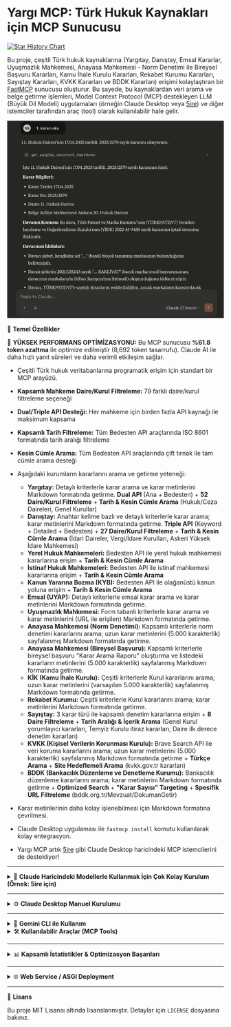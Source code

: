 # Yargı MCP: Türk Hukuk Kaynakları için MCP Sunucusu

[![Star History Chart](https://api.star-history.com/svg?repos=saidsurucu/yargi-mcp&type=Date)](https://www.star-history.com/#saidsurucu/yargi-mcp&Date)

Bu proje, çeşitli Türk hukuk kaynaklarına (Yargıtay, Danıştay, Emsal Kararlar, Uyuşmazlık Mahkemesi, Anayasa Mahkemesi - Norm Denetimi ile Bireysel Başvuru Kararları, Kamu İhale Kurulu Kararları, Rekabet Kurumu Kararları, Sayıştay Kararları, KVKK Kararları ve BDDK Kararları) erişimi kolaylaştıran bir [FastMCP](https://gofastmcp.com/) sunucusu oluşturur. Bu sayede, bu kaynaklardan veri arama ve belge getirme işlemleri, Model Context Protocol (MCP) destekleyen LLM (Büyük Dil Modeli) uygulamaları (örneğin Claude Desktop veya [5ire](https://5ire.app)) ve diğer istemciler tarafından araç (tool) olarak kullanılabilir hale gelir.

![örnek](./ornek.png)

🎯 **Temel Özellikler**

🚀 **YÜKSEK PERFORMANS OPTİMİZASYONU:** Bu MCP sunucusu **%61.8 token azaltma** ile optimize edilmiştir (8,692 token tasarrufu). Claude AI ile daha hızlı yanıt süreleri ve daha verimli etkileşim sağlar.

* Çeşitli Türk hukuk veritabanlarına programatik erişim için standart bir MCP arayüzü.
* **Kapsamlı Mahkeme Daire/Kurul Filtreleme:** 79 farklı daire/kurul filtreleme seçeneği
* **Dual/Triple API Desteği:** Her mahkeme için birden fazla API kaynağı ile maksimum kapsama
* **Kapsamlı Tarih Filtreleme:** Tüm Bedesten API araçlarında ISO 8601 formatında tarih aralığı filtreleme
* **Kesin Cümle Arama:** Tüm Bedesten API araçlarında çift tırnak ile tam cümle arama desteği
* Aşağıdaki kurumların kararlarını arama ve getirme yeteneği:
    * **Yargıtay:** Detaylı kriterlerle karar arama ve karar metinlerini Markdown formatında getirme. **Dual API** (Ana + Bedesten) + **52 Daire/Kurul Filtreleme** + **Tarih & Kesin Cümle Arama** (Hukuk/Ceza Daireleri, Genel Kurullar)
    * **Danıştay:** Anahtar kelime bazlı ve detaylı kriterlerle karar arama; karar metinlerini Markdown formatında getirme. **Triple API** (Keyword + Detailed + Bedesten) + **27 Daire/Kurul Filtreleme** + **Tarih & Kesin Cümle Arama** (İdari Daireler, Vergi/İdare Kurulları, Askeri Yüksek İdare Mahkemesi)
    * **Yerel Hukuk Mahkemeleri:** Bedesten API ile yerel hukuk mahkemesi kararlarına erişim + **Tarih & Kesin Cümle Arama**
    * **İstinaf Hukuk Mahkemeleri:** Bedesten API ile istinaf mahkemesi kararlarına erişim + **Tarih & Kesin Cümle Arama**
    * **Kanun Yararına Bozma (KYB):** Bedesten API ile olağanüstü kanun yoluna erişim + **Tarih & Kesin Cümle Arama**
    * **Emsal (UYAP):** Detaylı kriterlerle emsal karar arama ve karar metinlerini Markdown formatında getirme.
    * **Uyuşmazlık Mahkemesi:** Form tabanlı kriterlerle karar arama ve karar metinlerini (URL ile erişilen) Markdown formatında getirme.
    * **Anayasa Mahkemesi (Norm Denetimi):** Kapsamlı kriterlerle norm denetimi kararlarını arama; uzun karar metinlerini (5.000 karakterlik) sayfalanmış Markdown formatında getirme.
    * **Anayasa Mahkemesi (Bireysel Başvuru):** Kapsamlı kriterlerle bireysel başvuru "Karar Arama Raporu" oluşturma ve listedeki kararların metinlerini (5.000 karakterlik) sayfalanmış Markdown formatında getirme.
    * **KİK (Kamu İhale Kurulu):** Çeşitli kriterlerle Kurul kararlarını arama; uzun karar metinlerini (varsayılan 5.000 karakterlik) sayfalanmış Markdown formatında getirme.
    * **Rekabet Kurumu:** Çeşitli kriterlerle Kurul kararlarını arama; karar metinlerini Markdown formatında getirme.
    * **Sayıştay:** 3 karar türü ile kapsamlı denetim kararlarına erişim + **8 Daire Filtreleme** + **Tarih Aralığı & İçerik Arama** (Genel Kurul yorumlayıcı kararları, Temyiz Kurulu itiraz kararları, Daire ilk derece denetim kararları)
    * **KVKK (Kişisel Verilerin Korunması Kurulu):** Brave Search API ile veri koruma kararlarını arama; uzun karar metinlerini (5.000 karakterlik) sayfalanmış Markdown formatında getirme + **Türkçe Arama** + **Site Hedeflemeli Arama** (kvkk.gov.tr kararları)
    * **BDDK (Bankacılık Düzenleme ve Denetleme Kurumu):** Bankacılık düzenleme kararlarını arama; karar metinlerini Markdown formatında getirme + **Optimized Search** + **"Karar Sayısı" Targeting** + **Spesifik URL Filtreleme** (bddk.org.tr/Mevzuat/DokumanGetir)

* Karar metinlerinin daha kolay işlenebilmesi için Markdown formatına çevrilmesi.
* Claude Desktop uygulaması ile `fastmcp install` komutu kullanılarak kolay entegrasyon.
* Yargı MCP artık [5ire](https://5ire.app) gibi Claude Desktop haricindeki MCP istemcilerini de destekliyor!
---
<details>
<summary>🚀 <strong>Claude Haricindeki Modellerle Kullanmak İçin Çok Kolay Kurulum (Örnek: 5ire için)</strong></summary>

Bu bölüm, Yargı MCP aracını 5ire gibi Claude Desktop dışındaki MCP istemcileriyle kullanmak isteyenler içindir.

* **Python Kurulumu:** Sisteminizde Python 3.11 veya üzeri kurulu olmalıdır. Kurulum sırasında "**Add Python to PATH**" (Python'ı PATH'e ekle) seçeneğini işaretlemeyi unutmayın. [Buradan](https://www.python.org/downloads/) indirebilirsiniz.
* **Git Kurulumu (Windows):** Bilgisayarınıza [git](https://git-scm.com/downloads/win) yazılımını indirip kurun. "Git for Windows/x64 Setup" seçeneğini indirmelisiniz.
* **`uv` Kurulumu:**
    * **Windows Kullanıcıları (PowerShell):** Bir CMD ekranı açın ve bu kodu çalıştırın: `powershell -ExecutionPolicy ByPass -c "irm https://astral.sh/uv/install.ps1 | iex"`
    * **Mac/Linux Kullanıcıları (Terminal):** Bir Terminal ekranı açın ve bu kodu çalıştırın: `curl -LsSf https://astral.sh/uv/install.sh | sh`
* **Microsoft Visual C++ Redistributable (Windows):** Bazı Python paketlerinin doğru çalışması için gereklidir. [Buradan](https://learn.microsoft.com/en-us/cpp/windows/latest-supported-vc-redist?view=msvc-170) indirip kurun.
* İşletim sisteminize uygun [5ire](https://5ire.app) MCP istemcisini indirip kurun.
* 5ire'ı açın. **Workspace -> Providers** menüsünden kullanmak istediğiniz LLM servisinin API anahtarını girin.
* **Tools** menüsüne girin. **+Local** veya **New** yazan butona basın.
    * **Tool Key:** `yargimcp`
    * **Name:** `Yargı MCP`
    * **Command:**
        ```
        uvx yargi-mcp
        ```
    * **Save** butonuna basarak kaydedin.
![5ire ayarları](./5ire-settings.png)
* Şimdi **Tools** altında **Yargı MCP**'yi görüyor olmalısınız. Üstüne geldiğinizde sağda çıkan butona tıklayıp etkinleştirin (yeşil ışık yanmalı).
* Artık Yargı MCP ile konuşabilirsiniz.

</details>

---
<details>
<summary>⚙️ <strong>Claude Desktop Manuel Kurulumu</strong></summary>

1.  **Ön Gereksinimler:** Python, `uv`, (Windows için) Microsoft Visual C++ Redistributable'ın sisteminizde kurulu olduğundan emin olun. Detaylı bilgi için yukarıdaki "5ire için Kurulum" bölümündeki ilgili adımlara bakabilirsiniz.
2.  Claude Desktop **Settings -> Developer -> Edit Config**.
3.  Açılan `claude_desktop_config.json` dosyasına `mcpServers` altına ekleyin:

    ```json
    {
      "mcpServers": {
        // ... (varsa diğer sunucularınız) ...
        "Yargı MCP": {
          "command": "uvx",
          "args": [
            "yargi-mcp"
          ]
        }
      }
    }
    ```
4.  Claude Desktop'ı kapatıp yeniden başlatın.

</details>

---
<details>
<summary>🌟 <strong>Gemini CLI ile Kullanım</strong></summary>

Yargı MCP'yi Gemini CLI ile kullanmak için:

1. **Ön Gereksinimler:** Python, `uv`, (Windows için) Microsoft Visual C++ Redistributable'ın sisteminizde kurulu olduğundan emin olun. Detaylı bilgi için yukarıdaki "5ire için Kurulum" bölümündeki ilgili adımlara bakabilirsiniz.

2. **Gemini CLI ayarlarını yapılandırın:**
   
   Gemini CLI'ın ayar dosyasını düzenleyin:
   - **macOS/Linux:** `~/.gemini/settings.json`
   - **Windows:** `%USERPROFILE%\.gemini\settings.json`
   
   Aşağıdaki `mcpServers` bloğunu ekleyin:
   ```json
   {
     "theme": "Default",
     "selectedAuthType": "###",
     "mcpServers": {
       "yargi_mcp": {
         "command": "uvx",
         "args": [
           "yargi-mcp"
         ]
       }
     }
   }
   ```
   
   **Yapılandırma açıklamaları:**
   - `"yargi_mcp"`: Sunucunuz için yerel bir isim
   - `"command"`: `uvx` komutu (uv'nin paket çalıştırma aracı)
   - `"args"`: GitHub'dan doğrudan Yargı MCP'yi çalıştırmak için gerekli argümanlar

3. **Kullanım:**
   - Gemini CLI'ı başlatın
   - Yargı MCP araçları otomatik olarak kullanılabilir olacaktır
   - Örnek komutlar:
     - "Yargıtay'ın mülkiyet hakkı ile ilgili son kararlarını ara"
     - "Danıştay'ın imar planı iptaline ilişkin kararlarını bul"
     - "Anayasa Mahkemesi'nin ifade özgürlüğü kararlarını getir"

</details>

<details>
<summary>🛠️ <strong>Kullanılabilir Araçlar (MCP Tools)</strong></summary>

Bu FastMCP sunucusu **19 optimize edilmiş MCP aracı** sunar (token verimliliği için optimize edilmiş):

### **Yargıtay Araçları (Birleşik Bedesten API - Token Optimized)**
*Not: Yargıtay araçları token verimliliği için birleşik Bedesten API'ye entegre edilmiştir*

### **Danıştay Araçları (Birleşik Bedesten API - Token Optimized)**
*Not: Danıştay araçları token verimliliği için birleşik Bedesten API'ye entegre edilmiştir*

### **Birleşik Bedesten API Araçları (5 Mahkeme) - 🚀 TOKEN OPTİMİZE**
1. `search_bedesten_unified(phrase, court_types, birimAdi, kararTarihiStart, kararTarihiEnd, ...)`: **5 mahkeme türünü** birleşik arama (Yargıtay, Danıştay, Yerel Hukuk, İstinaf Hukuk, KYB) + **79 daire filtreleme** + **Tarih & Kesin Cümle Arama**
2. `get_bedesten_document_markdown(documentId: str)`: Bedesten API'den herhangi bir belgeyi Markdown formatında getirir (HTML/PDF → Markdown)

### **Emsal Karar Araçları (UYAP)**
3. `search_emsal_detailed_decisions(keyword, ...)`: Emsal (UYAP) kararlarını detaylı kriterlerle arar.
4. `get_emsal_document_markdown(id: str)`: Belirli bir Emsal kararının metnini Markdown formatında getirir.

### **Uyuşmazlık Mahkemesi Araçları**
5. `search_uyusmazlik_decisions(icerik, ...)`: Uyuşmazlık Mahkemesi kararlarını çeşitli form kriterleriyle arar.
6. `get_uyusmazlik_document_markdown_from_url(document_url)`: Bir Uyuşmazlık kararını tam URL'sinden alıp Markdown formatında getirir.

### **Anayasa Mahkemesi Araçları (Birleşik API) - 🚀 TOKEN OPTİMİZE**
7. `search_anayasa_unified(decision_type, keywords_all, ...)`: AYM kararlarını birleşik arama (Norm Denetimi + Bireysel Başvuru) - **4 araç → 2 araç optimizasyonu**
8. `get_anayasa_document_unified(document_url, page_number)`: AYM kararlarını birleşik belge getirme - **sayfalanmış Markdown** içeriği

### **KİK (Kamu İhale Kurulu) Araçları**
9. `search_kik_decisions(karar_tipi, ...)`: KİK (Kamu İhale Kurulu) kararlarını arar. 
10. `get_kik_document_markdown(karar_id, page_number)`: Belirli bir KİK kararını, Base64 ile encode edilmiş `karar_id`'sini kullanarak alır ve **sayfalanmış Markdown** içeriğini getirir.
### **Rekabet Kurumu Araçları**
    * `search_rekabet_kurumu_decisions(KararTuru: Literal[...], ...) -> RekabetSearchResult`: Rekabet Kurumu kararlarını arar. `KararTuru` için kullanıcı dostu isimler kullanılır (örn: "Birleşme ve Devralma").
    * `get_rekabet_kurumu_document(karar_id: str, page_number: Optional[int] = 1) -> RekabetDocument`: Belirli bir Rekabet Kurumu kararını `karar_id` ile alır. Kararın PDF formatındaki orijinalinden istenen sayfayı ayıklar ve Markdown formatında döndürür.


---

* **Sayıştay Araçları (3 Karar Türü + 8 Daire Filtreleme):**
    * `search_sayistay_genel_kurul(karar_no, karar_tarih_baslangic, karar_tamami, ...)`: Sayıştay Genel Kurul (yorumlayıcı) kararlarını arar. **Tarih aralığı** (2006-2024) + **İçerik arama** (400 karakter)
    * `search_sayistay_temyiz_kurulu(ilam_dairesi, kamu_idaresi_turu, temyiz_karar, ...)`: Temyiz Kurulu (itiraz) kararlarını arar. **8 Daire filtreleme** + **Kurum türü** + **Konu sınıflandırması**
    * `search_sayistay_daire(yargilama_dairesi, web_karar_metni, hesap_yili, ...)`: Daire (ilk derece denetim) kararlarını arar. **8 Daire filtreleme** + **Hesap yılı** + **İçerik arama**
    * `get_sayistay_genel_kurul_document_markdown(decision_id: str)`: Genel Kurul kararının tam metnini Markdown formatında getirir
    * `get_sayistay_temyiz_kurulu_document_markdown(decision_id: str)`: Temyiz Kurulu kararının tam metnini Markdown formatında getirir  
    * `get_sayistay_daire_document_markdown(decision_id: str)`: Daire kararının tam metnini Markdown formatında getirir

* **KVKK Araçları (Brave Search API + Türkçe Arama):**
    * `search_kvkk_decisions(keywords, page, pageSize, ...)`: KVKK (Kişisel Verilerin Korunması Kurulu) kararlarını Brave Search API ile arar. **Türkçe arama** + **Site hedeflemeli** (`site:kvkk.gov.tr "karar özeti"`) + **Sayfalama desteği**
    * `get_kvkk_document_markdown(decision_url: str, page_number: Optional[int] = 1)`: KVKK kararının tam metnini **sayfalanmış Markdown** formatında getirir (5.000 karakterlik sayfa)

### BDDK Araçları
    * `search_bddk_decisions(keywords, page)`: BDDK (Bankacılık Düzenleme ve Denetleme Kurumu) kararlarını arar. **"Karar Sayısı" targeting** + **Spesifik URL filtreleme** (`bddk.org.tr/Mevzuat/DokumanGetir`) + **Optimized search**
    * `get_bddk_document_markdown(document_id: str, page_number: Optional[int] = 1)`: BDDK kararının tam metnini **sayfalanmış Markdown** formatında getirir (5.000 karakterlik sayfa)

</details>

---

<details>
<summary>📊 <strong>Kapsamlı İstatistikler & Optimizasyon Başarıları</strong></summary>

🚀 **TOKEN OPTİMİZASYON BAŞARISI:**
- **%61.8 Token Azaltma:** 14,061 → 5,369 tokens (8,692 token tasarrufu)
- **Hedef Aşım:** 10,000 token hedefini 4,631 token aştık
- **Daha Hızlı Yanıt:** Claude AI ile optimize edilmiş etkileşim
- **Korunan İşlevsellik:** %100 özellik desteği devam ediyor

**GENEL İSTATİSTİKLER:**
- **Toplam Mahkeme/Kurum:** 13 farklı hukuki kurum (KVKK dahil)
- **Toplam MCP Tool:** 19 optimize edilmiş arama ve belge getirme aracı  
- **Daire/Kurul Filtreleme:** 87 farklı seçenek (52 Yargıtay + 27 Danıştay + 8 Sayıştay)
- **Tarih Filtreleme:** Birleşik Bedesten API aracında ISO 8601 formatında tam tarih aralığı desteği
- **Kesin Cümle Arama:** Birleşik Bedesten API aracında çift tırnak ile tam cümle arama (`"\"mülkiyet kararı\""` formatı)
- **Birleşik API:** 10 ayrı Bedesten aracı → 2 birleşik araç (search_bedesten_unified + get_bedesten_document_markdown)
- **API Kaynağı:** Dual/Triple API desteği ile maksimum kapsama
- **Tam Türk Adalet Sistemi:** Yerel mahkemelerden en yüksek mahkemelere kadar

**🏛️ Desteklenen Mahkeme Hiyerarşisi:**
```
Yerel Mahkemeler → İstinaf → Yargıtay/Danıştay → Anayasa Mahkemesi
     ↓              ↓            ↓                    ↓
Bedesten API   Bedesten API   Dual/Triple API   Norm+Bireysel API
+ Tarih + Kesin + Tarih + Kesin + Daire + Tarih   + Gelişmiş
  Cümle Arama    Cümle Arama   + Kesin Cümle     Arama
```

**⚖️ Kapsamlı Filtreleme Özellikleri:**
- **Daire Filtreleme:** 79 seçenek (52 Yargıtay + 27 Danıştay)
  - **Yargıtay:** 52 seçenek (1-23 Hukuk, 1-23 Ceza, Genel Kurullar, Başkanlar Kurulu)
  - **Danıştay:** 27 seçenek (1-17 Daireler, İdare/Vergi Kurulları, Askeri Mahkemeler)
- **Tarih Filtreleme:** 5 Bedesten API aracında ISO 8601 formatı (YYYY-MM-DDTHH:MM:SS.000Z)
  - Tek tarih, tarih aralığı, tek taraflı filtreleme desteği
  - Yargıtay, Danıştay, Yerel Hukuk, İstinaf Hukuk, KYB kararları
- **Kesin Cümle Arama:** 5 Bedesten API aracında çift tırnak formatı
  - Normal arama: `"mülkiyet kararı"` (kelimeler ayrı ayrı)
  - Kesin arama: `"\"mülkiyet kararı\""` (tam cümle olarak)
  - Daha kesin sonuçlar için hukuki terimler ve kavramlar

**🔧 OPTİMİZASYON DETAYLARI:**
- **Anayasa Mahkemesi:** 4 araç → 2 birleşik araç (search_anayasa_unified + get_anayasa_document_unified)
- **Yargıtay & Danıştay:** Ana API araçları birleşik Bedesten API'ye entegre edildi
- **Sayıştay:** 6 araç → 2 birleşik araç (search_sayistay_unified + get_sayistay_document_unified)
- **Parameter Optimizasyonu:** pageSize parametreleri optimize edildi
- **Açıklama Optimizasyonu:** Uzun açıklamalar kısaltıldı (örn: KIK karar_metni)

</details>

---

<details>
<summary>🌐 <strong>Web Service / ASGI Deployment</strong></summary>

Yargı MCP artık web servisi olarak da çalıştırılabilir! ASGI desteği sayesinde:

- **Web API olarak erişim**: HTTP endpoint'leri üzerinden MCP araçlarına erişim
- **Cloud deployment**: Heroku, Railway, Google Cloud Run, AWS Lambda desteği
- **Docker desteği**: Production-ready Docker container
- **FastAPI entegrasyonu**: REST API ve interaktif dokümantasyon

**Hızlı başlangıç:**
```bash
# ASGI dependencies yükle
pip install yargi-mcp[asgi]

# Web servisi olarak başlat
python run_asgi.py
# veya
uvicorn asgi_app:app --host 0.0.0.0 --port 8000
```

Detaylı deployment rehberi için: [docs/DEPLOYMENT.md](docs/DEPLOYMENT.md)

</details>

---

📜 **Lisans**

Bu proje MIT Lisansı altında lisanslanmıştır. Detaylar için `LICENSE` dosyasına bakınız.

